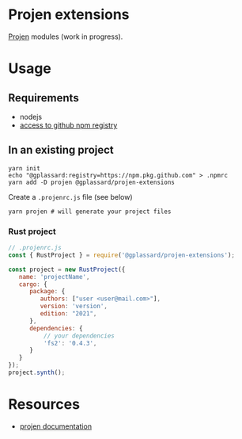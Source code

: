 # Projen extensions

[Projen](https://github.com/projen/projen) modules (work in progress).


# Usage

## Requirements
* nodejs
* [access to github npm registry](https://docs.github.com/en/packages/working-with-a-github-packages-registry/working-with-the-npm-registry)

## In an existing project

```shell
yarn init
echo "@gplassard:registry=https://npm.pkg.github.com" > .npmrc
yarn add -D projen @gplassard/projen-extensions
```

Create a `.projenrc.js` file (see below)

```shell
yarn projen # will generate your project files
```

### Rust project

```javascript
// .projenrc.js
const { RustProject } = require('@gplassard/projen-extensions');

const project = new RustProject({
   name: 'projectName',
   cargo: {
      package: {
         authors: ["user <user@mail.com>"],
         version: 'version',
         edition: "2021",
      },
      dependencies: {
          // your dependencies
          'fs2': '0.4.3',
      }
   }
});
project.synth();
```

# Resources
* [projen documentation](https://projen.io/)
